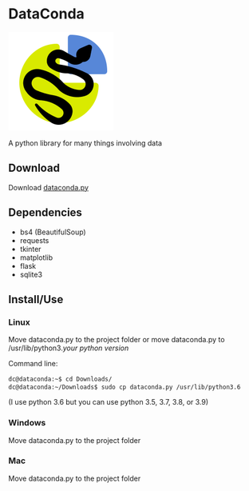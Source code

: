 # DataConda
![DataConda logo](Logo.png)

A python library for many things involving data

## Download
Download [dataconda.py](dataconda.py)

## Dependencies
* bs4 (BeautifulSoup)
* requests
* tkinter
* matplotlib
* flask
* sqlite3

## Install/Use
### Linux
Move dataconda.py to the project folder or move dataconda.py to /usr/lib/python3._your python version_

Command line:
```
dc@dataconda:~$ cd Downloads/
dc@dataconda:~/Downloads$ sudo cp dataconda.py /usr/lib/python3.6
```
(I use python 3.6 but you can use python 3.5, 3.7, 3.8, or 3.9)

### Windows
Move dataconda.py to the project folder

### Mac
Move dataconda.py to the project folder
